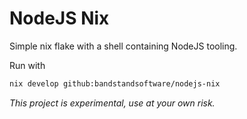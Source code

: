# NodeJS Nix

Simple nix flake with a shell containing NodeJS tooling.

Run with
```sh
nix develop github:bandstandsoftware/nodejs-nix
```


_This project is experimental, use at your own risk._
